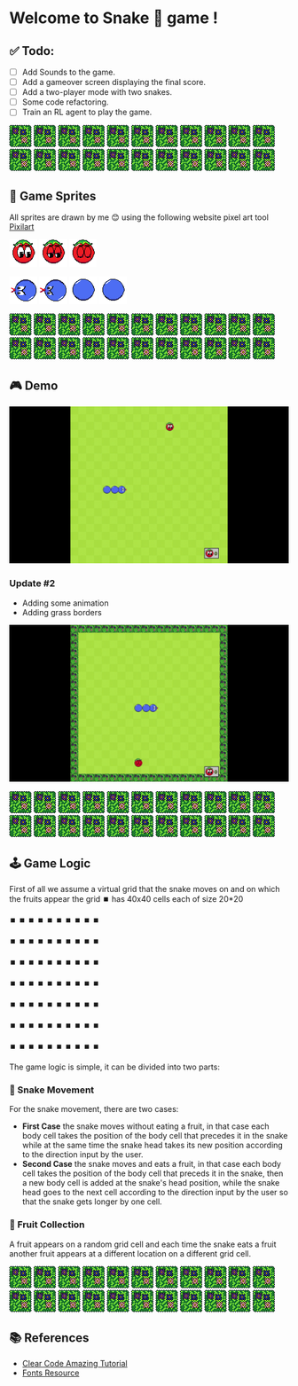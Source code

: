 # Welcome to Snake 🐍 game !
## ✅ Todo:
- [ ] Add Sounds to the game.
- [ ] Add a gameover screen displaying the final score.
- [ ] Add a two-player mode with two snakes.
- [ ] Some code refactoring.
- [ ] Train an RL agent to play the game.

![grass_border](Graphics/grass_border.png)
![grass_border](Graphics/grass_border.png)
![grass_border](Graphics/grass_border.png)
![grass_border](Graphics/grass_border.png)
![grass_border](Graphics/grass_border.png)
![grass_border](Graphics/grass_border.png)
![grass_border](Graphics/grass_border.png)
![grass_border](Graphics/grass_border.png)
![grass_border](Graphics/grass_border.png)
![grass_border](Graphics/grass_border.png)
![grass_border](Graphics/grass_border.png)
![grass_border](Graphics/grass_border.png)
![grass_border](Graphics/grass_border.png)
![grass_border](Graphics/grass_border.png)
![grass_border](Graphics/grass_border.png)
![grass_border](Graphics/grass_border.png)
![grass_border](Graphics/grass_border.png)
![grass_border](Graphics/grass_border.png)
![grass_border](Graphics/grass_border.png)
![grass_border](Graphics/grass_border.png)
![grass_border](Graphics/grass_border.png)
![grass_border](Graphics/grass_border.png)

## 🎨 Game Sprites
All sprites are drawn by me 😊 using the following website pixel art tool [Pixilart](https://www.pixilart.com/)

![tomato](Graphics/tomato.png)
![tomato_1](Graphics/tomato_1.png)
![tomato_2](Graphics/tomato_2.png)

![snake_head](Graphics/snake_head_L.png)
![snake_head_1](Graphics/snake_head_L_1.png)
![snake_body](Graphics/snake_body.png)
![snake_body](Graphics/snake_body.png)

![grass_border](Graphics/grass_border.png)
![grass_border](Graphics/grass_border.png)
![grass_border](Graphics/grass_border.png)
![grass_border](Graphics/grass_border.png)
![grass_border](Graphics/grass_border.png)
![grass_border](Graphics/grass_border.png)
![grass_border](Graphics/grass_border.png)
![grass_border](Graphics/grass_border.png)
![grass_border](Graphics/grass_border.png)
![grass_border](Graphics/grass_border.png)
![grass_border](Graphics/grass_border.png)
![grass_border](Graphics/grass_border.png)
![grass_border](Graphics/grass_border.png)
![grass_border](Graphics/grass_border.png)
![grass_border](Graphics/grass_border.png)
![grass_border](Graphics/grass_border.png)
![grass_border](Graphics/grass_border.png)
![grass_border](Graphics/grass_border.png)
![grass_border](Graphics/grass_border.png)
![grass_border](Graphics/grass_border.png)
![grass_border](Graphics/grass_border.png)
![grass_border](Graphics/grass_border.png)

## 🎮 Demo
![game_gif](Graphics/Videos/sample_game_2.gif)
### Update #2
- Adding some animation
- Adding grass borders

![game_gif_2](Graphics/Videos/snake_game_update_2.gif)

![grass_border](Graphics/grass_border.png)
![grass_border](Graphics/grass_border.png)
![grass_border](Graphics/grass_border.png)
![grass_border](Graphics/grass_border.png)
![grass_border](Graphics/grass_border.png)
![grass_border](Graphics/grass_border.png)
![grass_border](Graphics/grass_border.png)
![grass_border](Graphics/grass_border.png)
![grass_border](Graphics/grass_border.png)
![grass_border](Graphics/grass_border.png)
![grass_border](Graphics/grass_border.png)
![grass_border](Graphics/grass_border.png)
![grass_border](Graphics/grass_border.png)
![grass_border](Graphics/grass_border.png)
![grass_border](Graphics/grass_border.png)
![grass_border](Graphics/grass_border.png)
![grass_border](Graphics/grass_border.png)
![grass_border](Graphics/grass_border.png)
![grass_border](Graphics/grass_border.png)
![grass_border](Graphics/grass_border.png)
![grass_border](Graphics/grass_border.png)
![grass_border](Graphics/grass_border.png)

## 🕹️ Game Logic
First of all we assume a virtual grid that the snake moves on and on which the fruits appear the grid ⏹️ has 40x40 cells each of size 20*20

⏹️ ⏹️ ⏹️ ⏹️ ⏹️ ⏹️ ⏹️ ⏹️ ⏹️ ⏹️

⏹️ ⏹️ ⏹️ ⏹️ ⏹️ ⏹️ ⏹️ ⏹️ ⏹️ ⏹️

⏹️ ⏹️ ⏹️ ⏹️ ⏹️ ⏹️ ⏹️ ⏹️ ⏹️ ⏹️

⏹️ ⏹️ ⏹️ ⏹️ ⏹️ ⏹️ ⏹️ ⏹️ ⏹️ ⏹️

⏹️ ⏹️ ⏹️ ⏹️ ⏹️ ⏹️ ⏹️ ⏹️ ⏹️ ⏹️

⏹️ ⏹️ ⏹️ ⏹️ ⏹️ ⏹️ ⏹️ ⏹️ ⏹️ ⏹️

⏹️ ⏹️ ⏹️ ⏹️ ⏹️ ⏹️ ⏹️ ⏹️ ⏹️ ⏹️

The game logic is simple, it can be divided into two parts:
### 🐍 Snake Movement
For the snake movement, there are two cases:
- **First Case** the snake moves without eating a fruit, in that case each body cell takes the position of the body cell that precedes it in the snake while at the same time the snake head takes its new position according to the direction input by the user.
- **Second Case** the snake moves and eats a fruit, in that case each body cell takes the position of the body cell that preceds it in the snake, then a new body cell is added at the snake's head position, while the snake head goes to the next cell according to the direction input by the user so that the snake gets longer by one cell.
### 🍎 Fruit Collection
A fruit appears on a random grid cell and each time the snake eats a fruit another fruit appears at a different location on a different grid cell.

![grass_border](Graphics/grass_border.png)
![grass_border](Graphics/grass_border.png)
![grass_border](Graphics/grass_border.png)
![grass_border](Graphics/grass_border.png)
![grass_border](Graphics/grass_border.png)
![grass_border](Graphics/grass_border.png)
![grass_border](Graphics/grass_border.png)
![grass_border](Graphics/grass_border.png)
![grass_border](Graphics/grass_border.png)
![grass_border](Graphics/grass_border.png)
![grass_border](Graphics/grass_border.png)
![grass_border](Graphics/grass_border.png)
![grass_border](Graphics/grass_border.png)
![grass_border](Graphics/grass_border.png)
![grass_border](Graphics/grass_border.png)
![grass_border](Graphics/grass_border.png)
![grass_border](Graphics/grass_border.png)
![grass_border](Graphics/grass_border.png)
![grass_border](Graphics/grass_border.png)
![grass_border](Graphics/grass_border.png)
![grass_border](Graphics/grass_border.png)
![grass_border](Graphics/grass_border.png)

## 📚 References
-  [Clear Code Amazing Tutorial](https://www.youtube.com/watch?v=QFvqStqPCRU)
-  [Fonts Resource](https://www.dafont.com/)
